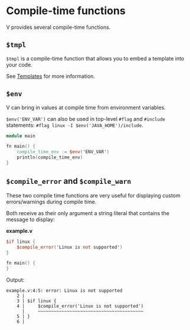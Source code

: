 # Compile-time functions

V provides several compile-time functions.

## `$tmpl`

`$tmpl` is a compile-time function that allows you to embed a template into your code.

See [Templates](../templates/main.md) for more information.

## `$env`

V can bring in values at compile time from environment variables.

`$env('ENV_VAR')` can also be used in top-level `#flag` and `#include` statements:
`#flag linux -I $env('JAVA_HOME')/include`.

```v play
module main

fn main() {
	compile_time_env := $env('ENV_VAR')
	println(compile_time_env)
}
```

## `$compile_error` and `$compile_warn`

These two compile time functions are very useful for displaying custom errors/warnings during
compile time.

Both receive as their only argument a string literal that contains the message to display:

**example.v**

```v play
$if linux {
	$compile_error('Linux is not supported')
}

fn main() {
}
```

Output:

```
example.v:4:5: error: Linux is not supported
    2 |
    3 | $if linux {
    4 |     $compile_error('Linux is not supported')
      |     ~~~~~~~~~~~~~~~~~~~~~~~~~~~~~~~~~~~~~~~~
    5 | }
    6 |
```
